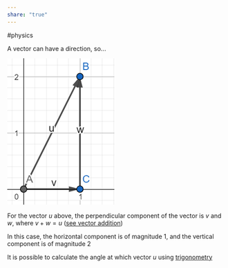 ```yaml
---
share: "true"
---
```

#physics 

A vector can have a direction, so...

![projectiles.png](./Physics/Images/projectiles.png)

For the vector $u$ above, the perpendicular component of the vector is $v$ and $w$, where $v + w = u$ ([see vector addition](Vector%20addition.md))

In this case, the horizontal component is of magnitude 1, and the vertical component is of magnitude 2

It is possible to calculate the angle at which vector $u$ using [trigonometry](Trignometry.md)


